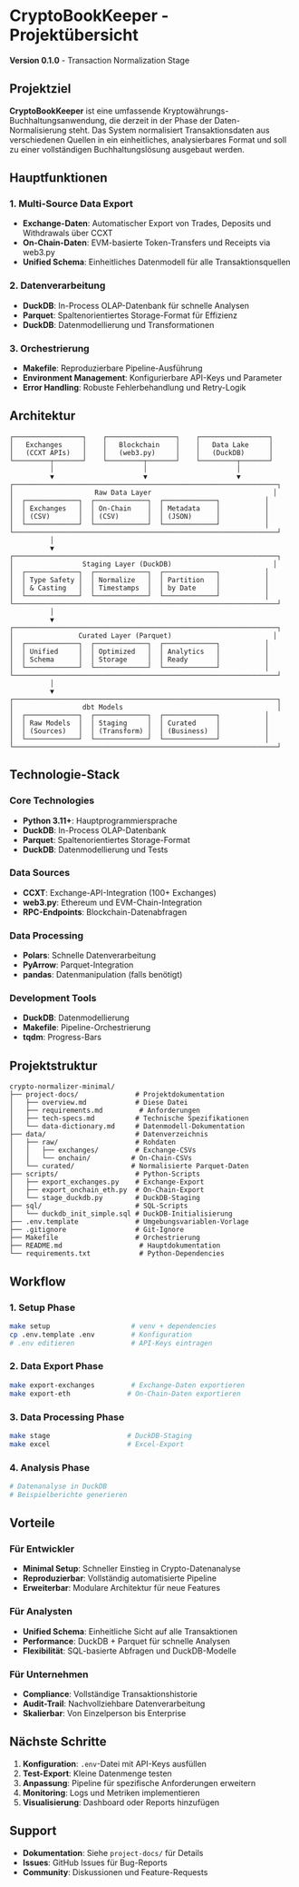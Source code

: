 # CryptoBookKeeper - Projektübersicht

**Version 0.1.0** - Transaction Normalization Stage

## Projektziel

**CryptoBookKeeper** ist eine umfassende Kryptowährungs-Buchhaltungsanwendung, die derzeit in der Phase der Daten-Normalisierung steht. Das System normalisiert Transaktionsdaten aus verschiedenen Quellen in ein einheitliches, analysierbares Format und soll zu einer vollständigen Buchhaltungslösung ausgebaut werden.

## Hauptfunktionen

### 1. Multi-Source Data Export
- **Exchange-Daten**: Automatischer Export von Trades, Deposits und Withdrawals über CCXT
- **On-Chain-Daten**: EVM-basierte Token-Transfers und Receipts via web3.py
- **Unified Schema**: Einheitliches Datenmodell für alle Transaktionsquellen

### 2. Datenverarbeitung
- **DuckDB**: In-Process OLAP-Datenbank für schnelle Analysen
- **Parquet**: Spaltenorientiertes Storage-Format für Effizienz
- **DuckDB**: Datenmodellierung und Transformationen

### 3. Orchestrierung
- **Makefile**: Reproduzierbare Pipeline-Ausführung
- **Environment Management**: Konfigurierbare API-Keys und Parameter
- **Error Handling**: Robuste Fehlerbehandlung und Retry-Logik

## Architektur

```
┌─────────────────┐    ┌─────────────────┐    ┌─────────────────┐
│   Exchanges     │    │   Blockchain    │    │   Data Lake     │
│   (CCXT APIs)   │    │   (web3.py)     │    │   (DuckDB)      │
└─────────┬───────┘    └─────────┬───────┘    └─────────┬───────┘
          │                      │                      │
          ▼                      ▼                      ▼
┌─────────────────────────────────────────────────────────────────┐
│                    Raw Data Layer                              │
│  ┌─────────────┐  ┌─────────────┐  ┌─────────────┐           │
│  │ Exchanges   │  │ On-Chain    │  │ Metadata    │           │
│  │ (CSV)       │  │ (CSV)       │  │ (JSON)      │           │
│  └─────────────┘  └─────────────┘  └─────────────┘           │
└─────────────────────────────────────────────────────────────────┘
          │
          ▼
┌─────────────────────────────────────────────────────────────────┐
│                 Staging Layer (DuckDB)                         │
│  ┌─────────────┐  ┌─────────────┐  ┌─────────────┐           │
│  │ Type Safety │  │ Normalize   │  │ Partition   │           │
│  │ & Casting   │  │ Timestamps  │  │ by Date     │           │
│  └─────────────┘  └─────────────┘  └─────────────┘           │
└─────────────────────────────────────────────────────────────────┘
          │
          ▼
┌─────────────────────────────────────────────────────────────────┐
│                Curated Layer (Parquet)                         │
│  ┌─────────────┐  ┌─────────────┐  ┌─────────────┐           │
│  │ Unified     │  │ Optimized   │  │ Analytics   │           │
│  │ Schema      │  │ Storage     │  │ Ready       │           │
│  └─────────────┘  └─────────────┘  └─────────────┘           │
└─────────────────────────────────────────────────────────────────┘
          │
          ▼
┌─────────────────────────────────────────────────────────────────┐
│                 dbt Models                                      │
│  ┌─────────────┐  ┌─────────────┐  ┌─────────────┐           │
│  │ Raw Models  │  │ Staging     │  │ Curated     │           │
│  │ (Sources)   │  │ (Transform) │  │ (Business)  │           │
│  └─────────────┘  └─────────────┘  └─────────────┘           │
└─────────────────────────────────────────────────────────────────┘
```

## Technologie-Stack

### Core Technologies
- **Python 3.11+**: Hauptprogrammiersprache
- **DuckDB**: In-Process OLAP-Datenbank
- **Parquet**: Spaltenorientiertes Storage-Format
- **DuckDB**: Datenmodellierung und Tests

### Data Sources
- **CCXT**: Exchange-API-Integration (100+ Exchanges)
- **web3.py**: Ethereum und EVM-Chain-Integration
- **RPC-Endpoints**: Blockchain-Datenabfragen

### Data Processing
- **Polars**: Schnelle Datenverarbeitung
- **PyArrow**: Parquet-Integration
- **pandas**: Datenmanipulation (falls benötigt)

### Development Tools
- **DuckDB**: Datenmodellierung
- **Makefile**: Pipeline-Orchestrierung
- **tqdm**: Progress-Bars

## Projektstruktur

```
crypto-normalizer-minimal/
├── project-docs/              # Projektdokumentation
│   ├── overview.md            # Diese Datei
│   ├── requirements.md         # Anforderungen
│   ├── tech-specs.md          # Technische Spezifikationen
│   └── data-dictionary.md     # Datenmodell-Dokumentation
├── data/                      # Datenverzeichnis
│   ├── raw/                   # Rohdaten
│   │   ├── exchanges/         # Exchange-CSVs
│   │   └── onchain/          # On-Chain-CSVs
│   └── curated/              # Normalisierte Parquet-Daten
├── scripts/                   # Python-Scripts
│   ├── export_exchanges.py    # Exchange-Export
│   ├── export_onchain_eth.py  # On-Chain-Export
│   └── stage_duckdb.py        # DuckDB-Staging
├── sql/                       # SQL-Scripts
│   └── duckdb_init_simple.sql # DuckDB-Initialisierung
├── .env.template              # Umgebungsvariablen-Vorlage
├── .gitignore                 # Git-Ignore
├── Makefile                   # Orchestrierung
├── README.md                   # Hauptdokumentation
└── requirements.txt            # Python-Dependencies
```

## Workflow

### 1. Setup Phase
```bash
make setup                    # venv + dependencies
cp .env.template .env         # Konfiguration
# .env editieren              # API-Keys eintragen
```

### 2. Data Export Phase
```bash
make export-exchanges         # Exchange-Daten exportieren
make export-eth              # On-Chain-Daten exportieren
```

### 3. Data Processing Phase
```bash
make stage                   # DuckDB-Staging
make excel                   # Excel-Export
```

### 4. Analysis Phase
```bash
# Datenanalyse in DuckDB
# Beispielberichte generieren
```

## Vorteile

### Für Entwickler
- **Minimal Setup**: Schneller Einstieg in Crypto-Datenanalyse
- **Reproduzierbar**: Vollständig automatisierte Pipeline
- **Erweiterbar**: Modulare Architektur für neue Features

### Für Analysten
- **Unified Schema**: Einheitliche Sicht auf alle Transaktionen
- **Performance**: DuckDB + Parquet für schnelle Analysen
- **Flexibilität**: SQL-basierte Abfragen und DuckDB-Modelle

### Für Unternehmen
- **Compliance**: Vollständige Transaktionshistorie
- **Audit-Trail**: Nachvollziehbare Datenverarbeitung
- **Skalierbar**: Von Einzelperson bis Enterprise

## Nächste Schritte

1. **Konfiguration**: `.env`-Datei mit API-Keys ausfüllen
2. **Test-Export**: Kleine Datenmenge testen
3. **Anpassung**: Pipeline für spezifische Anforderungen erweitern
4. **Monitoring**: Logs und Metriken implementieren
5. **Visualisierung**: Dashboard oder Reports hinzufügen

## Support

- **Dokumentation**: Siehe `project-docs/` für Details
- **Issues**: GitHub Issues für Bug-Reports
- **Community**: Diskussionen und Feature-Requests
